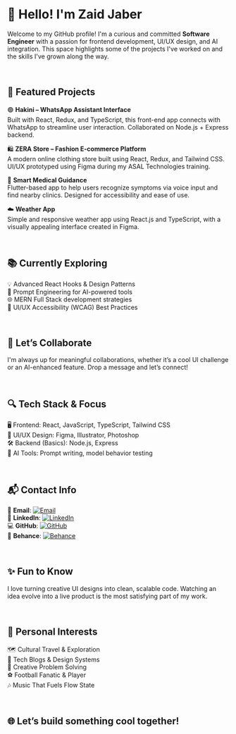 # 👋 Hello! I'm Zaid Jaber

Welcome to my GitHub profile! I'm a curious and committed **Software Engineer** with a passion for frontend development, UI/UX design, and AI integration. This space highlights some of the projects I've worked on and the skills I've grown along the way.

<br>

## 🚀 Featured Projects

🟢 **Hakini – WhatsApp Assistant Interface**  
Built with React, Redux, and TypeScript, this front-end app connects with WhatsApp to streamline user interaction. Collaborated on Node.js + Express backend.

🛍️ **ZERA Store – Fashion E-commerce Platform**  
A modern online clothing store built using React, Redux, and Tailwind CSS. UI/UX prototyped using Figma during my ASAL Technologies training.

🧠 **Smart Medical Guidance**  
Flutter-based app to help users recognize symptoms via voice input and find nearby clinics. Designed for accessibility and ease of use.

☁️ **Weather App**  
Simple and responsive weather app using React.js and TypeScript, with a visually appealing interface created in Figma.

<br>


## 📚 Currently Exploring

💡 Advanced React Hooks & Design Patterns  
🧪 Prompt Engineering for AI-powered tools  
🌐 MERN Full Stack development strategies  
🎨 UI/UX Accessibility (WCAG) Best Practices  

<br>

## 🤝 Let’s Collaborate

I'm always up for meaningful collaborations, whether it’s a cool UI challenge or an AI-enhanced feature. Drop a message and let’s connect!

<br>

## 🔍 Tech Stack & Focus

🖥️ Frontend: React, JavaScript, TypeScript, Tailwind CSS  
🎨 UI/UX Design: Figma, Illustrator, Photoshop  
🛠️ Backend (Basics): Node.js, Express  
🧠 AI Tools: Prompt writing, model behavior testing  

<br>

## 📬 Contact Info

📧 **Email**: [![Email](https://img.shields.io/badge/Email-Send-lightgrey?logo=gmail)](mailto:zaidjaber105@gmail.com)  
🔗 **LinkedIn**: [![LinkedIn](https://img.shields.io/badge/LinkedIn-Connect-blue?logo=linkedin)](https://linkedin.com/in/zaidjaber13)  
💻 **GitHub**: [![GitHub](https://img.shields.io/badge/GitHub-Visit-black?logo=github)](https://github.com/ZaidJaber1)  
🎨 **Behance**: [![Behance](https://img.shields.io/badge/Behance-Portfolio-blue?logo=behance)](https://www.behance.net/zaidjaber4)

<br>


## ✨ Fun to Know

I love turning creative UI designs into clean, scalable code. Watching an idea evolve into a live product is the most satisfying part of my work.

<br>

## 🌟 Personal Interests

🗺️ Cultural Travel & Exploration  
📖 Tech Blogs & Design Systems  
🧩 Creative Problem Solving  
⚽ Football Fanatic & Player  
🎶 Music That Fuels Flow State  

<br>

## 🌐 Let’s build something cool together!
